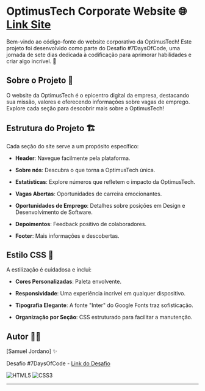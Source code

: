 # OptimusTech Corporate Website 🌐 [Link Site](https://7-days-of-code-pink.vercel.app/)

Bem-vindo ao código-fonte do website corporativo da OptimusTech! Este projeto foi desenvolvido como parte do Desafio #7DaysOfCode, uma jornada de sete dias dedicada à codificação para aprimorar habilidades e criar algo incrível. 🚀

## Sobre o Projeto 📄

O website da OptimusTech é o epicentro digital da empresa, destacando sua missão, valores e oferecendo informações sobre vagas de emprego. Explore cada seção para descobrir mais sobre a OptimusTech!

## Estrutura do Projeto 🏗️

Cada seção do site serve a um propósito específico:

- **Header**: Navegue facilmente pela plataforma.

- **Sobre nós**: Descubra o que torna a OptimusTech única.

- **Estatísticas**: Explore números que refletem o impacto da OptimusTech.

- **Vagas Abertas**: Oportunidades de carreira emocionantes.

- **Oportunidades de Emprego**: Detalhes sobre posições em Design e Desenvolvimento de Software.

- **Depoimentos**: Feedback positivo de colaboradores.

- **Footer**: Mais informações e descobertas.

## Estilo CSS 🎨

A estilização é cuidadosa e inclui:

- **Cores Personalizadas**: Paleta envolvente.

- **Responsividade**: Uma experiência incrível em qualquer dispositivo.

- **Tipografia Elegante**: A fonte "Inter" do Google Fonts traz sofisticação.

- **Organização por Seção**: CSS estruturado para facilitar a manutenção.


## Autor 🧙‍♂️

[Samuel Jordano]  ✨

Desafio #7DaysOfCode - [Link do Desafio](https://www.figma.com/file/mm3MLozvUDGhDRTxSLlGL5/7daysOfCode-HTML-CSS?node-id=0%3A1&mode=dev)

![HTML5](https://img.icons8.com/color/48/000000/html-5.png) ![CSS3](https://img.icons8.com/color/48/000000/css3.png)

---
